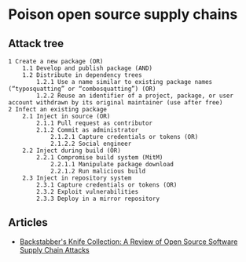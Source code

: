 # Poison open source supply chains

## Attack tree

```text
1 Create a new package (OR)
    1.1 Develop and publish package (AND)
    1.2 Distribute in dependency trees
        1.2.1 Use a name similar to existing package names (“typosquatting” or “combosquatting”) (OR)
        1.2.2 Reuse an identifier of a project, package, or user account withdrawn by its original maintainer (use after free)
2 Infect an existing package
    2.1 Inject in source (OR)
        2.1.1 Pull request as contributor
        2.1.2 Commit as administrator
            2.1.2.1 Capture credentials or tokens (OR)
            2.1.2.2 Social engineer
    2.2 Inject during build (OR)
        2.2.1 Compromise build system (MitM)
            2.2.1.1 Manipulate package download
            2.2.1.2 Run malicious build
    2.3 Inject in repository system
        2.3.1 Capture credentials or tokens (OR)
        2.3.2 Exploit vulnerabilities
        2.3.3 Deploy in a mirror repository
```

## Articles

* [Backstabber's Knife Collection: A Review of Open Source Software Supply Chain Attacks](https://arxiv.org/abs/2005.09535)




